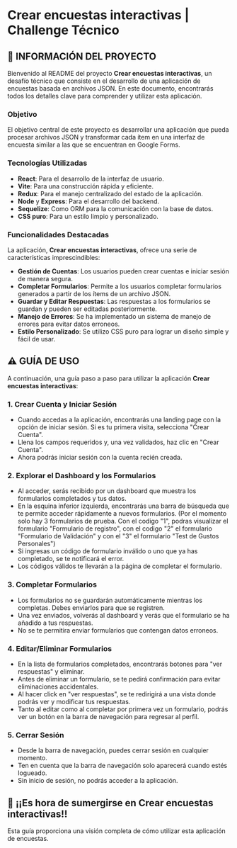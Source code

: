# **Crear encuestas interactivas** | Challenge Técnico 

## **📌 INFORMACIÓN DEL PROYECTO**

Bienvenido al README del proyecto **Crear encuestas interactivas**, un desafío técnico que consiste en el desarrollo de una aplicación de encuestas basada en archivos JSON. En este documento, encontrarás todos los detalles clave para comprender y utilizar esta aplicación.

### **Objetivo**

El objetivo central de este proyecto es desarrollar una aplicación que pueda procesar archivos JSON y transformar cada ítem en una interfaz de encuesta similar a las que se encuentran en Google Forms.

### **Tecnologías Utilizadas**

- **React**: Para el desarrollo de la interfaz de usuario.
- **Vite**: Para una construcción rápida y eficiente.
- **Redux**: Para el manejo centralizado del estado de la aplicación.
- **Node** y **Express**: Para el desarrollo del backend.
- **Sequelize**: Como ORM para la comunicación con la base de datos.
- **CSS puro**: Para un estilo limpio y personalizado.

### **Funcionalidades Destacadas**

La aplicación, **Crear encuestas interactivas**, ofrece una serie de características imprescindibles:

- **Gestión de Cuentas**: Los usuarios pueden crear cuentas e iniciar sesión de manera segura.
- **Completar Formularios**: Permite a los usuarios completar formularios generados a partir de los ítems de un archivo JSON.
- **Guardar y Editar Respuestas**: Las respuestas a los formularios se guardan y pueden ser editadas posteriormente.
- **Manejo de Errores**: Se ha implementado un sistema de manejo de errores para evitar datos erroneos.
- **Estilo Personalizado**: Se utilizo CSS puro para lograr un diseño simple y fácil de usar.

<!-- ### **Desarrollo y Deploy**

El proyecto ha sido desarrollado en un tiempo de 48 horas. Para el deploy, se utilizaron las plataformas de alojamiento Railway (base de datos y backend) y Render (frontend). -->

## **⚠️ GUÍA DE USO**

A continuación, una guía paso a paso para utilizar la aplicación **Crear encuestas interactivas**:

### **1. Crear Cuenta y Iniciar Sesión**

- Cuando accedas a la aplicación, encontrarás una landing page con la opción de iniciar sesión. Si es tu primera visita, selecciona "Crear Cuenta".
- Llena los campos requeridos y, una vez validados, haz clic en "Crear Cuenta".
- Ahora podrás iniciar sesión con la cuenta recién creada.

### **2. Explorar el Dashboard y los Formularios**

- Al acceder, serás recibido por un dashboard que muestra los formularios completados y tus datos.
- En la esquina inferior izquierda, encontrarás una barra de búsqueda que te permite acceder rápidamente a nuevos formularios. (Por el momento solo hay 3 formularios de prueba. Con el codigo "1", podras visualizar el formulario "Formulario de registro", con el codigo "2" el formulario "Formulario de Validación" y con el "3" el formulario "Test de Gustos Personales")
- Si ingresas un código de formulario inválido o uno que ya has completado, se te notificará el error.
- Los códigos válidos te llevarán a la página de completar el formulario.

### **3. Completar Formularios**

- Los formularios no se guardarán automáticamente mientras los completas. Debes enviarlos para que se registren.
- Una vez enviados, volverás al dashboard y verás que el formulario se ha añadido a tus respuestas.
- No se te permitira enviar formularios que contengan datos erroneos. 

### **4. Editar/Eliminar Formularios**

- En la lista de formularios completados, encontrarás botones para "ver respuestas" y eliminar.
- Antes de eliminar un formulario, se te pedirá confirmación para evitar eliminaciones accidentales.
- Al hacer click en "ver respuestas", se te redirigirá a una vista donde podrás ver y modificar tus respuestas.
- Tanto al editar como al completar por primera vez un formulario, podrás ver un botón en la barra de navegación para regresar al perfil.

### **5. Cerrar Sesión**

- Desde la barra de navegación, puedes cerrar sesión en cualquier momento.
- Ten en cuenta que la barra de navegación solo aparecerá cuando estés logueado.
- Sin inicio de sesión, no podrás acceder a la aplicación.

## **🚀 ¡¡Es hora de sumergirse en Crear encuestas interactivas!!**

Esta guía proporciona una visión completa de cómo utilizar esta aplicación de encuestas. 

<!-- **¡Te invito a probar la aplicación!**
- Deploy: [Crear encuestas interactivas]() -->

